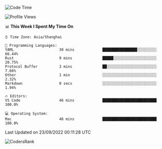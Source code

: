 <!--START_SECTION:waka-->
![Code Time](http://img.shields.io/badge/Code%20Time-1%2C679%20hrs%201%20min-blue)

![Profile Views](http://img.shields.io/badge/Profile%20Views-28-blue)

📊 **This Week I Spent My Time On** 

```text
⌚︎ Time Zone: Asia/Shanghai

💬 Programming Languages: 
YAML                     30 mins             ████████████████░░░░░░░░░   66.44% 
Rust                     9 mins              █████░░░░░░░░░░░░░░░░░░░░   20.75% 
Protocol Buffer          3 mins              ██░░░░░░░░░░░░░░░░░░░░░░░   7.66% 
Other                    1 min               ░░░░░░░░░░░░░░░░░░░░░░░░░   2.32% 
Markdown                 0 secs              ░░░░░░░░░░░░░░░░░░░░░░░░░   1.94%

🔥 Editors: 
VS Code                  46 mins             █████████████████████████   100.0%

💻 Operating System: 
Mac                      46 mins             █████████████████████████   100.0%

```


 Last Updated on 23/09/2022 00:11:28 UTC
<!--END_SECTION:waka-->

![CodersRank](https://cr-skills-chart-widget.azurewebsites.net/api/api?username=BugenZhao&padding=16&tooltip=true&branding=false&sort-by-score=true&skills=Rust%2C%20Swift%2C%20C%2C%20TypeScript%2C%20Java%2C%20Go%2C%20Dart%2C%20C%2B%2B%2C%20Python%2C%20Assembly%2C%20Shell%2C%20Kotlin)
